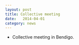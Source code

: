```yaml
---
layout: post
title: Collective meeting
date:   2014-04-01
category: news
---
```


* Collective meeting in Bendigo.